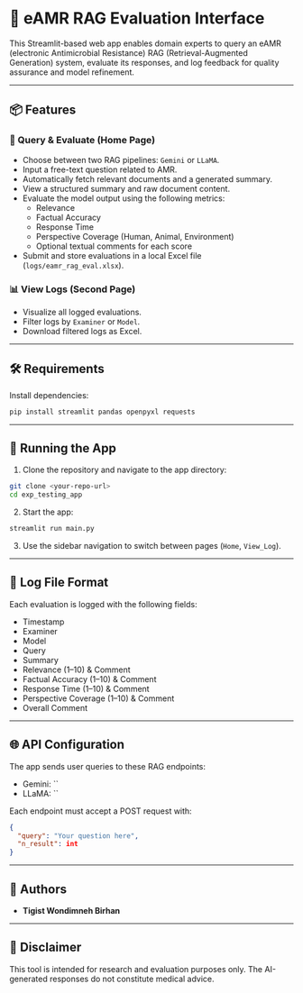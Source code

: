 # 🧬 eAMR RAG Evaluation Interface

This Streamlit-based web app enables domain experts to query an eAMR (electronic Antimicrobial Resistance) RAG (Retrieval-Augmented Generation) system, evaluate its responses, and log feedback for quality assurance and model refinement.

---

## 📦 Features

### 🔎 Query & Evaluate (Home Page)
- Choose between two RAG pipelines: `Gemini` or `LLaMA`.
- Input a free-text question related to AMR.
- Automatically fetch relevant documents and a generated summary.
- View a structured summary and raw document content.
- Evaluate the model output using the following metrics:
  - Relevance
  - Factual Accuracy
  - Response Time
  - Perspective Coverage (Human, Animal, Environment)
  - Optional textual comments for each score
- Submit and store evaluations in a local Excel file (`logs/eamr_rag_eval.xlsx`).

### 📊 View Logs (Second Page)
- Visualize all logged evaluations.
- Filter logs by `Examiner` or `Model`.
- Download filtered logs as Excel.

---

## 🛠️ Requirements

Install dependencies:

```bash
pip install streamlit pandas openpyxl requests
````

---

## 🚀 Running the App

1. Clone the repository and navigate to the app directory:

```bash
git clone <your-repo-url>
cd exp_testing_app
```


2. Start the app:

```bash
streamlit run main.py
```

3. Use the sidebar navigation to switch between pages (`Home`, `View_Log`).

---

## 📁 Log File Format

Each evaluation is logged with the following fields:

* Timestamp
* Examiner
* Model
* Query
* Summary
* Relevance (1–10) & Comment
* Factual Accuracy (1–10) & Comment
* Response Time (1–10) & Comment
* Perspective Coverage (1–10) & Comment
* Overall Comment

---

## 🌐 API Configuration

The app sends user queries to these RAG endpoints:

* Gemini: ``
* LLaMA: ``

Each endpoint must accept a POST request with:

```json
{
  "query": "Your question here",
  "n_result": int
}
```

---

## 👤 Authors

* **Tigist Wondimneh Birhan** 

---

## 🧪 Disclaimer

This tool is intended for research and evaluation purposes only. The AI-generated responses do not constitute medical advice.

